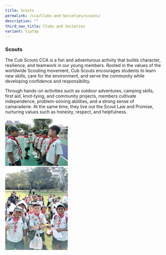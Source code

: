 ```yaml
---
title: Scouts
permalink: /cca/Clubs-and-Societies/scouts/
description: ""
third_nav_title: Clubs and Societies
variant: tiptap
---
```

<h3>Scouts</h3>
<p>The Cub Scouts CCA is a fun and adventurous activity that builds character,
resilience, and teamwork in our young members. Rooted in the values of
the worldwide Scouting movement, Cub Scouts encourages students to learn
new skills, care for the environment, and serve the community while developing
confidence and responsibility.</p>
<p>Through hands-on activities such as outdoor adventures, camping skills,
first aid, knot-tying, and community projects, members cultivate independence,
problem-solving abilities, and a strong sense of camaraderie. At the same
time, they live out the Scout Law and Promise, nurturing values such as
honesty, respect, and helpfulness.</p>
<div class="isomer-image-wrapper">
<img style="width: 40%;" height="auto" width="100%" alt="" src="/images/Learn%20For%20Life/CCA%20Images/Cub_Scouts_2.jpg">
</div>
<div class="isomer-image-wrapper">
<img style="width: 40%;" height="auto" width="100%" alt="" src="/images/Learn%20For%20Life/CCA%20Images/Cub_Scouts_1.jpg">
</div>
<p></p>